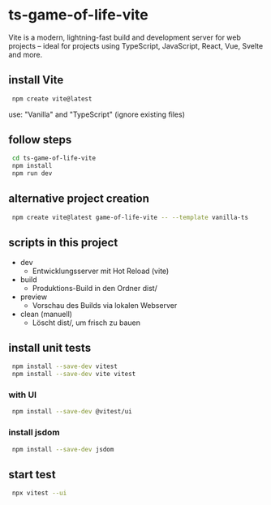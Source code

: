 # ts-game-of-life-vite
Vite is a modern, lightning-fast build and development server for web projects – ideal for projects using TypeScript, JavaScript, React, Vue, Svelte and more.

## install Vite
```zsh
 npm create vite@latest
```
use: "Vanilla" and "TypeScript" (ignore existing files)

## follow steps
```zsh
 cd ts-game-of-life-vite
 npm install
 npm run dev
```

## alternative project creation
```zsh
 npm create vite@latest game-of-life-vite -- --template vanilla-ts
```

## scripts in this project
* dev	
  * Entwicklungsserver mit Hot Reload (vite)
* build	
  * Produktions-Build in den Ordner dist/
* preview
  * Vorschau des Builds via lokalen Webserver
* clean (manuell)
  * Löscht dist/, um frisch zu bauen

## install unit tests
```zsh
 npm install --save-dev vitest
 npm install --save-dev vite vitest

```
### with UI
```zsh
 npm install --save-dev @vitest/ui
```
### install jsdom
```zsh
 npm install --save-dev jsdom
```

## start test
```zsh
 npx vitest --ui
```
